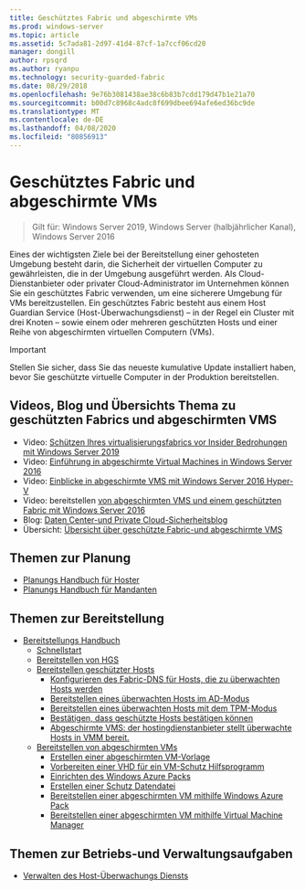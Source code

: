 ```yaml
---
title: Geschütztes Fabric und abgeschirmte VMs
ms.prod: windows-server
ms.topic: article
ms.assetid: 5c7ada81-2d97-41d4-87cf-1a7ccf06cd20
manager: dongill
author: rpsqrd
ms.author: ryanpu
ms.technology: security-guarded-fabric
ms.date: 08/29/2018
ms.openlocfilehash: 9e76b3081438ae38c6b83b7cdd179d47b1e21a70
ms.sourcegitcommit: b00d7c8968c4adc8f699dbee694afe6ed36bc9de
ms.translationtype: MT
ms.contentlocale: de-DE
ms.lasthandoff: 04/08/2020
ms.locfileid: "80856913"
---
```

# <a name="guarded-fabric-and-shielded-vms"></a>Geschütztes Fabric und abgeschirmte VMs

>Gilt für: Windows Server 2019, Windows Server (halbjährlicher Kanal), Windows Server 2016

Eines der wichtigsten Ziele bei der Bereitstellung einer gehosteten Umgebung besteht darin, die Sicherheit der virtuellen Computer zu gewährleisten, die in der Umgebung ausgeführt werden. Als Cloud-Dienstanbieter oder privater Cloud-Administrator im Unternehmen können Sie ein geschütztes Fabric verwenden, um eine sicherere Umgebung für VMs bereitzustellen. Ein geschütztes Fabric besteht aus einem Host Guardian Service (Host-Überwachungsdienst) – in der Regel ein Cluster mit drei Knoten – sowie einem oder mehreren geschützten Hosts und einer Reihe von abgeschirmten virtuellen Computern (VMs).

> [!IMPORTANT]
> Stellen Sie sicher, dass Sie das neueste kumulative Update installiert haben, bevor Sie geschützte virtuelle Computer in der Produktion bereitstellen.

## <a name="videos-blog-and-overview-topic-about-guarded-fabrics-and-shielded-vms"></a>Videos, Blog und Übersichts Thema zu geschützten Fabrics und abgeschirmten VMS

- Video: [Schützen Ihres virtualisierungsfabrics vor Insider Bedrohungen mit Windows Server 2019](https://myignite.techcommunity.microsoft.com/sessions/64690)
- Video: [Einführung in abgeschirmte Virtual Machines in Windows Server 2016](https://channel9.msdn.com/Shows/Mechanics/Introduction-to-Shielded-Virtual-Machines-in-Windows-Server-2016)
- Video: [Einblicke in abgeschirmte VMS mit Windows Server 2016 Hyper-V](https://channel9.msdn.com/events/Ignite/2016/BRK3124)
- Video: bereitstellen [von abgeschirmten VMS und einem geschützten Fabric mit Windows Server 2016](https://mva.microsoft.com/training-courses/deploying-shielded-vms-and-a-guarded-fabric-with-windows-server-2016-17131?l=WFLef7vUD_4604300474)
- Blog: [Daten Center-und Private Cloud-Sicherheitsblog](https://blogs.technet.microsoft.com/datacentersecurity/)
- Übersicht: [Übersicht über geschützte Fabric-und abgeschirmte VMS](Guarded-Fabric-and-Shielded-VMs.md)

## <a name="planning-topics"></a>Themen zur Planung

- [Planungs Handbuch für Hoster](guarded-fabric-planning-for-hosters.md)
- [Planungs Handbuch für Mandanten](guarded-fabric-shielded-vm-planning-for-tenants.md)

## <a name="deployment-topics"></a>Themen zur Bereitstellung

- [Bereitstellungs Handbuch](guarded-fabric-deploying-hgs-overview.md)
    - [Schnellstart](guarded-fabric-deployment-overview.md)
    - [Bereitstellen von HGS](guarded-fabric-setting-up-the-host-guardian-service-hgs.md)
    - [Bereitstellen geschützter Hosts](guarded-fabric-configure-hgs-with-authorized-hyper-v-hosts.md)
        - [Konfigurieren des Fabric-DNS für Hosts, die zu überwachten Hosts werden](guarded-fabric-configuring-fabric-dns.md)
        - [Bereitstellen eines überwachten Hosts im AD-Modus](guarded-fabric-admin-trusted-attestation-creating-a-security-group.md)
        - [Bereitstellen eines überwachten Hosts mit dem TPM-Modus](guarded-fabric-tpm-trusted-attestation-capturing-hardware.md)
        - [Bestätigen, dass geschützte Hosts bestätigen können](guarded-fabric-confirm-hosts-can-attest-successfully.md)
        - [Abgeschirmte VMS: der hostingdienstanbieter stellt überwachte Hosts in VMM bereit.](https://technet.microsoft.com/system-center-docs/vmm/scenario/guarded-hosts)
    - [Bereitstellen von abgeschirmten VMs](guarded-fabric-configuration-scenarios-for-shielded-vms-overview.md)
        - [Erstellen einer abgeschirmten VM-Vorlage](guarded-fabric-create-a-shielded-vm-template.md)
        - [Vorbereiten einer VHD für ein VM-Schutz Hilfsprogramm](guarded-fabric-vm-shielding-helper-vhd.md)
        - [Einrichten des Windows Azure Packs](guarded-fabric-hoster-sets-up-windows-azure-pack.md)
        - [Erstellen einer Schutz Datendatei](guarded-fabric-tenant-creates-shielding-data.md)
        - [Bereitstellen einer abgeschirmten VM mithilfe Windows Azure Pack](guarded-fabric-shielded-vm-windows-azure-pack.md)
        - [Bereitstellen einer abgeschirmten VM mithilfe Virtual Machine Manager](guarded-fabric-tenant-deploys-shielded-vm-using-vmm.md)

## <a name="operations-and-management-topic"></a>Themen zur Betriebs-und Verwaltungsaufgaben

- [Verwalten des Host-Überwachungs Diensts](guarded-fabric-manage-hgs.md)
